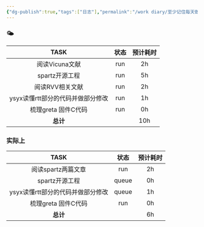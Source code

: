 ```yaml
---
{"dg-publish":true,"tags":["日志"],"permalink":"/work diary/至少记住每天做了什么/2024-08-01：周四/","dgPassFrontmatter":true}
---
```


 ### 🌤

|         TASK         | 状态  | 预计耗时 |
| :------------------: | :-: | :--: |
|      阅读Vicuna文献      | run |  2h  |
|      spartz开源工程      | run |  5h  |
|      阅读RVV相关文献       | run |  2h  |
| ysyx读懂rtt部分的代码并做部分修改 | run |  1h  |
|    梳理greta 固件C代码     | run |  0h  |
|        **总计**        |     | 10h  |

### 实际上

|         TASK         |  状态   | 预计耗时 |
| :------------------: | :---: | :--: |
|     阅读spartz两篇文章     |  run  |  2h  |
|      spartz开源工程      | queue |  0h  |
| ysyx读懂rtt部分的代码并做部分修改 | queue |  1h  |
|    梳理greta 固件C代码     |  run  |  0h  |
|        **总计**        |       |  6h  |

